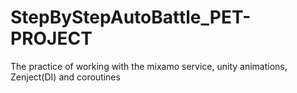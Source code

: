 # StepByStepAutoBattle_PET-PROJECT
The practice of working with the mixamo service, unity animations, Zenject(DI) and coroutines
